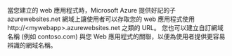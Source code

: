 當您建立的 web 應用程式時，Microsoft Azure 提供好記的子 azurewebsites.net 網域上讓使用者可以存取您的 web 應用程式使用 http://&lt;mywebapp&gt;.azurewebsites.net 之類的 URL。 您也可以建立自訂網域名稱 (例如 contoso.com) 與您 Web 應用程式的關聯，以便為使用者提供更容易辨識的網域名稱。




